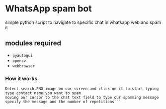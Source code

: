 # WhatsApp spam bot
simple python script to navigate to specific chat in whatsapp web and spam it

## modules required
- `pyautogui`
- `opencv`
- `webbrowser`

### How it works
```Open the browser on whatsapp web
Detect search.PNG image on our screen and click on it to start typing
type contact name you want to spam
moving our cursor to the chat text field to type our spamming message
specify the message and the number of repetitions```